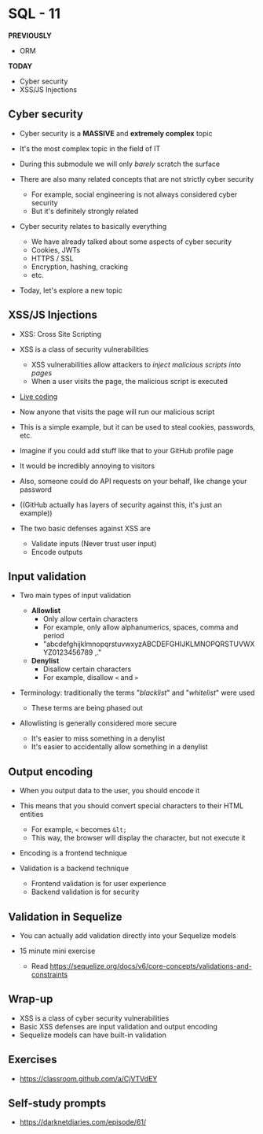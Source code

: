 # SQL - 11

**PREVIOUSLY**
- ORM

**TODAY**
- Cyber security
- XSS/JS Injections
## Cyber security

- Cyber security is a **MASSIVE** and **extremely complex** topic
- It's the most complex topic in the field of IT
- During this submodule we will only _barely_ scratch the surface

- There are also many related concepts that are not strictly cyber security
    - For example, social engineering is not always considered cyber security
    - But it's definitely strongly related

- Cyber security relates to basically everything
    - We have already talked about some aspects of cyber security
    - Cookies, JWTs
    - HTTPS / SSL
    - Encryption, hashing, cracking
    - etc.

- Today, let's explore a new topic

## XSS/JS Injections

- XSS: Cross Site Scripting
- XSS is a class of security vulnerabilities
    - XSS vulnerabilities allow attackers to _inject malicious scripts into pages_
    - When a user visits the page, the malicious script is executed


- [Live coding](./example)

- Now anyone that visits the page will run our malicious script
- This is a simple example, but it can be used to steal cookies, passwords, etc.
- Imagine if you could add stuff like that to your GitHub profile page
- It would be incredibly annoying to visitors
- Also, someone could do API requests on your behalf, like change your password

- ((GitHub actually has layers of security against this, it's just an example))

- The two basic defenses against XSS are
    - Validate inputs (Never trust user input)
    - Encode outputs

## Input validation

- Two main types of input validation
    - **Allowlist**
        - Only allow certain characters
        - For example, only allow alphanumerics, spaces, comma and period
        - "abcdefghijklmnopqrstuvwxyzABCDEFGHIJKLMNOPQRSTUVWXYZ0123456789 ,."
    - **Denylist**
        - Disallow certain characters
        - For example, disallow `<` and `>`

- Terminology: traditionally the terms "_blacklist_" and "_whitelist_" were used
    - These terms are being phased out

- Allowlisting is generally considered more secure
    - It's easier to miss something in a denylist
    - It's easier to accidentally allow something in a denylist

## Output encoding

- When you output data to the user, you should encode it
- This means that you should convert special characters to their HTML entities
    - For example, `<` becomes `&lt;`
    - This way, the browser will display the character, but not execute it

- Encoding is a frontend technique
- Validation is a backend technique
    - Frontend validation is for user experience
    - Backend validation is for security


## Validation in Sequelize

- You can actually add validation directly into your Sequelize models

- 15 minute mini exercise
    - Read https://sequelize.org/docs/v6/core-concepts/validations-and-constraints


## Wrap-up

- XSS is a class of cyber security vulnerabilities
- Basic XSS defenses are input validation and output encoding
- Sequelize models can have built-in validation

## Exercises

- https://classroom.github.com/a/CjVTVdEY

## Self-study prompts

- https://darknetdiaries.com/episode/61/
